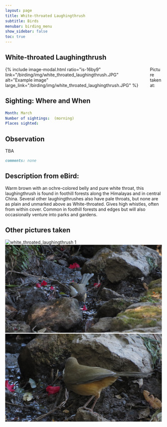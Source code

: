 ```yaml
---
layout: page
title: White-throated Laughingthrush
subtitle: Birds
menubar: birding_menu
show_sidebar: false
toc: true
---
```


## White-throated Laughingthrush

<div class="columns">
<div class="column is-6">
{% include image-modal.html ratio="is-16by9" link="/birding/img/white_throated_laughingthrush.JPG" alt="Example image" large_link="/birding/img/white_throated_laughingthrush.JPG" %}
</div>
<div class="column is-6">
Picture taken at:
</div>
</div>

## Sighting: Where and When
```yaml
Month: March
Number of sightings:  (morning)
Places sighted: 
```

## Observation
TBA

```markdown
comments: none
```

## Description from eBird:
Warm brown with an ochre-colored belly and pure white throat, this laughingthrush is found in foothill forests along the Himalayas and in central China. Several other laughingthrushes also have pale throats, but none are as plain and unmarked above as White-throated. Gives high whistles, often from within cover. Common in foothill forests and edges but will also occasionally venture into parks and gardens.


## Other pictures taken
![white_throated_laughingthrush 1](/birding/img/white_throated_laughingthrush1.JPG)
![white_throated_laughingthrush 2](/birding/img/white_throated_laughingthrush2.JPG)
![white_throated_laughingthrush 3](/birding/img/white_throated_laughingthrush3.JPG)
